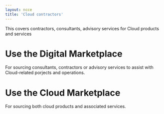 ```yaml
---
layout: ncce
title: 'Cloud contractors'
---
```


This covers contractors, consultants, advisory services for Cloud products and services

# Use the Digital Marketplace
For sourcing consultants, contractors or advisory services to assist with Cloud-related porjects and operations.

# Use the Cloud Marketplace
For sourcing both cloud products and associated services.
